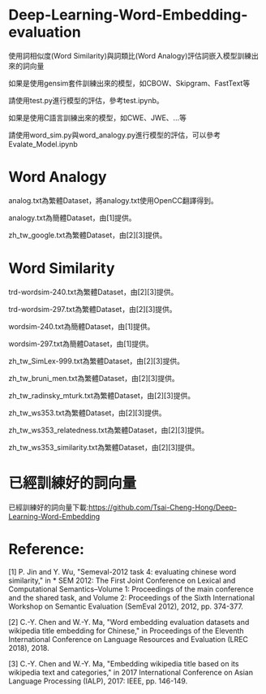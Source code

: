 # Deep-Learning-Word-Embedding-evaluation
使用詞相似度(Word Similarity)與詞類比(Word Analogy)評估詞嵌入模型訓練出來的詞向量

如果是使用gensim套件訓練出來的模型，如CBOW、Skipgram、FastText等

請使用test.py進行模型的評估，參考test.ipynb。

如果是使用C語言訓練出來的模型，如CWE、JWE、...等

請使用word_sim.py與word_analogy.py進行模型的評估，可以參考Evalate_Model.ipynb

# Word Analogy
analog.txt為繁體Dataset，將analogy.txt使用OpenCC翻譯得到。

analogy.txt為簡體Dataset，由[1]提供。

zh_tw_google.txt為繁體Dataset，由[2][3]提供。

# Word Similarity

trd-wordsim-240.txt為繁體Dataset，由[2][3]提供。

trd-wordsim-297.txt為繁體Dataset，由[2][3]提供。

wordsim-240.txt為簡體Dataset，由[1]提供。

wordsim-297.txt為簡體Dataset，由[1]提供。

zh_tw_SimLex-999.txt為繁體Dataset，由[2][3]提供。

zh_tw_bruni_men.txt為繁體Dataset，由[2][3]提供。

zh_tw_radinsky_mturk.txt為繁體Dataset，由[2][3]提供。

zh_tw_ws353.txt為繁體Dataset，由[2][3]提供。

zh_tw_ws353_relatedness.txt為繁體Dataset，由[2][3]提供。

zh_tw_ws353_similarity.txt為繁體Dataset，由[2][3]提供。

# 已經訓練好的詞向量
已經訓練好的詞向量下載:https://github.com/Tsai-Cheng-Hong/Deep-Learning-Word-Embedding

# Reference:
[1] P. Jin and Y. Wu, "Semeval-2012 task 4: evaluating chinese word similarity," in * SEM 2012: The First Joint Conference on Lexical and Computational Semantics–Volume 1: Proceedings of the main conference and the shared task, and Volume 2: Proceedings of the Sixth International Workshop on Semantic Evaluation (SemEval 2012), 2012, pp. 374-377. 

[2] C.-Y. Chen and W.-Y. Ma, "Word embedding evaluation datasets and wikipedia title embedding for Chinese," in Proceedings of the Eleventh International Conference on Language Resources and Evaluation (LREC 2018), 2018. 

[3] C.-Y. Chen and W.-Y. Ma, "Embedding wikipedia title based on its wikipedia text and categories," in 2017 International Conference on Asian Language Processing (IALP), 2017: IEEE, pp. 146-149. 
